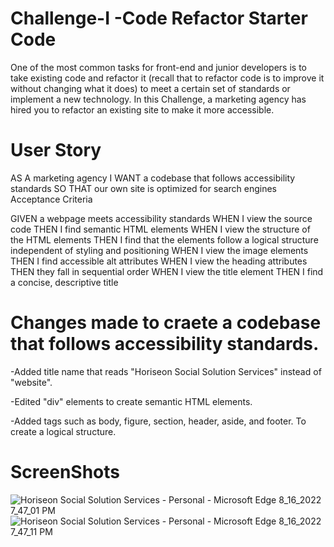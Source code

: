 # Challenge-I  -Code Refactor Starter Code
One of the most common tasks for front-end and junior developers is to take existing code and refactor it (recall that to refactor code is to improve it without changing what it does) to meet a certain set of standards or implement a new technology. In this Challenge, a marketing agency has hired you to refactor an existing site to make it more accessible.


# User Story

AS A marketing agency
I WANT a codebase that follows accessibility standards
SO THAT our own site is optimized for search engines
Acceptance Criteria

GIVEN a webpage meets accessibility standards
WHEN I view the source code
THEN I find semantic HTML elements
WHEN I view the structure of the HTML elements
THEN I find that the elements follow a logical structure independent of styling and positioning
WHEN I view the image elements
THEN I find accessible alt attributes
WHEN I view the heading attributes
THEN they fall in sequential order
WHEN I view the title element
THEN I find a concise, descriptive title

# Changes made to craete a codebase that follows accessibility standards.

-Added title name that reads "Horiseon Social Solution Services" instead of "website".

-Edited "div" elements to create semantic HTML elements.

-Added tags such as body, figure, section, header, aside, and footer. To create a logical structure.  

# ScreenShots
![Horiseon Social Solution Services - Personal - Microsoft​ Edge 8_16_2022 7_47_01 PM](https://user-images.githubusercontent.com/110436164/185023734-6559197f-888a-4ea3-8ae9-23d80f55efe7.png)
![Horiseon Social Solution Services - Personal - Microsoft​ Edge 8_16_2022 7_47_11 PM](https://user-images.githubusercontent.com/110436164/185023997-4fcff818-c485-459a-af29-1d44f1a837e4.png)
